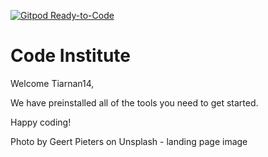 [![Gitpod Ready-to-Code](https://img.shields.io/badge/Gitpod-Ready--to--Code-blue?logo=gitpod)](https://gitpod.io/#https://github.com/Tiarnan14/Murfit-Milestone1) 

# Code Institute

Welcome Tiarnan14,

We have preinstalled all of the tools you need to get started.

Happy coding!

Photo by Geert Pieters on Unsplash - landing page image